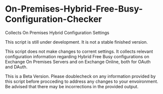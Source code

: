# On-Premises-Hybrid-Free-Busy-Configuration-Checker
Collects On Premises Hybrid Configuration Settings 


This script is still under development. It is not a stable finished version.

This script does not make changes to corrent settings. It collects relevant configuration information regarding Hybrid Free Busy configurations on Exchange On Premises Servers and on Exchange Online, both for OAuth and DAuth.

This is a Beta Version. Please doublecheck on any information provided by this script before procceding to address any changes to your envoironment. Be advised that there may be incorrections in the provided output.
